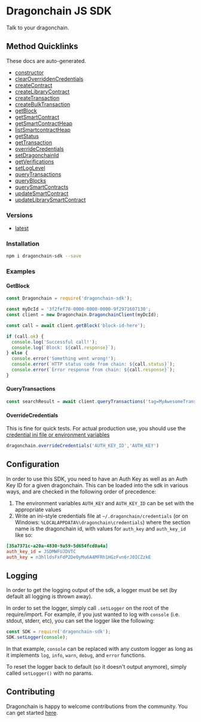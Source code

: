 # Dragonchain JS SDK

Talk to your dragonchain.

## Method Quicklinks

These docs are auto-generated.

* [constructor](https://node-sdk-docs.dragonchain.com/latest/classes/dragonchainclient.html#constructor)
* [clearOverriddenCredentials](https://node-sdk-docs.dragonchain.com/latest/classes/dragonchainclient.html#clearOverriddenCredentials)
* [createContract](https://node-sdk-docs.dragonchain.com/latest/classes/dragonchainclient.html#createContract)
* [createLibraryContract](https://node-sdk-docs.dragonchain.com/latest/classes/dragonchainclient.html#createlibrarycontract)
* [createTransaction](https://node-sdk-docs.dragonchain.com/latest/classes/dragonchainclient.html#createtransaction)
* [createBulkTransaction](https://node-sdk-docs.dragonchain.com/latest/classes/dragonchainclient.html#createbulktransaction)
* [getBlock](https://node-sdk-docs.dragonchain.com/latest/classes/dragonchainclient.html#getblock)
* [getSmartContract](https://node-sdk-docs.dragonchain.com/latest/classes/dragonchainclient.html#getsmartcontract)
* [getSmartContractHeap](https://node-sdk-docs.dragonchain.com/latest/classes/dragonchainclient.html#getsmartcontractheap)
* [listSmartcontractHeap](https://node-sdk-docs.dragonchain.com/latest/classes/dragonchainclient.html#listsmartcontractheap)
* [getStatus](https://node-sdk-docs.dragonchain.com/latest/classes/dragonchainclient.html#getstatus)
* [getTransaction](https://node-sdk-docs.dragonchain.com/latest/classes/dragonchainclient.html#getTransaction)
* [overrideCredentials](https://node-sdk-docs.dragonchain.com/latest/classes/dragonchainclient.html#overridecredentials)
* [setDragonchainId](https://node-sdk-docs.dragonchain.com/latest/classes/dragonchainclient.html#setdragonchainId)
* [getVerifications](https://node-sdk-docs.dragonchain.com/latest/classes/dragonchainclient.html#getverifications)
* [setLogLevel](https://node-sdk-docs.dragonchain.com/latest/classes/dragonchainclient.html#setloglevel)
* [queryTransactions](https://node-sdk-docs.dragonchain.com/latest/classes/dragonchainclient.html#querytransactions)
* [queryBlocks](https://node-sdk-docs.dragonchain.com/latest/classes/dragonchainclient.html#queryblocks)
* [querySmartContracts](https://node-sdk-docs.dragonchain.com/latest/classes/dragonchainclient.html#querysmartcontracts)
* [updateSmartContract](https://node-sdk-docs.dragonchain.com/latest/classes/dragonchainclient.html#updatesmartcontract)
* [updateLibrarySmartContract](https://node-sdk-docs.dragonchain.com/latest/classes/dragonchainclient.html#updatelibrarysmartcontract)

### Versions

* [latest](https://node-sdk-docs.dragonchain.com/latest)

### Installation

```sh
npm i dragonchain-sdk --save
```

### Examples

#### GetBlock

```javascript
const Dragonchain = require('dragonchain-sdk');

const myDcId = '3f2fef78-0000-0000-0000-9f2971607130';
const client = new Dragonchain.DragonchainClient(myDcId);

const call = await client.getBlock('block-id-here');

if (call.ok) {
  console.log('Successful call!');
  console.log(`Block: ${call.response}`);
} else {
  console.error('Something went wrong!');
  console.error(`HTTP status code from chain: ${call.status}`);
  console.error(`Error response from chain: ${call.response}`);
}
```

#### QueryTransactions

```javascript
const searchResult = await client.queryTransactions('tag=MyAwesomeTransactionTag')
```

#### OverrideCredentials

This is fine for quick tests. For actual production use, you should use the [credential ini file or environment variables](#configuration)

```javascript
dragonchain.overrideCredentials('AUTH_KEY_ID','AUTH_KEY')
```

## Configuration

In order to use this SDK, you need to have an Auth Key as well as an Auth Key ID for a given dragonchain.
This can be loaded into the sdk in various ways, and are checked in the following order of precedence:

1. The environment variables `AUTH_KEY` and `AUTH_KEY_ID` can be set with the appropriate values
2. Write an ini-style credentials file at `~/.dragonchain/credentials` (or on Windows: `%LOCALAPPDATA%\dragonchain\credentials`) where the section name is the dragonchain id, with values for `auth_key` and `auth_key_id` like so:

```ini
[35a7371c-a20a-4830-9a59-5d654fcd0a4a]
auth_key_id = JSDMWFUJDVTC
auth_key = n3hlldsFxFdP2De0yMu6A4MFRh1HGzFvn6rJ0ICZzkE
```

## Logging

In order to get the logging output of the sdk, a logger must be set (by default all logging is thrown away).

In order to set the logger, simply call `.setLogger` on the root of the require/import. For example, if you just wanted to log with `console` (i.e. stdout, stderr, etc), you can set the logger like the following:

```javascript
const SDK = require('dragonchain-sdk');
SDK.setLogger(console);
```

In that example, `console` can be replaced with any custom logger as long as it implements `log`, `info`, `warn`, `debug`, and `error` functions.

To reset the logger back to default (so it doesn't output anymore), simply called `setLogger()` with no params.

## Contributing
Dragonchain is happy to welcome contributions from the community. You can get started [here](CONTRIBUTING.md).
